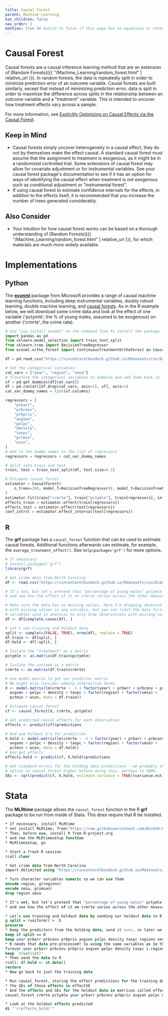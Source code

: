 ```yaml
---
title: Causal Forest
parent: Machine Learning
has_children: false
nav_order: 1
mathjax: true ## Switch to false if this page has no equations or other math rendering.
---
```


# Causal Forest

Causal forests are a causal inference learning method that are an extension of [Random Forests]({{ "/Machine_Learning/random_forest.html" | relative_url }}). In random forests, the data is repeatedly split in order to minimize prediction error of an outcome variable. Causal forests are built similarly, except that instead of minimizing prediction error, data is split in order to maximize the difference across splits in the relationship between an outcome variable and a "treatment" variable. This is intended to uncover how treatment effects vary across a sample.

For more information, see [Explicitly Optimizing on Causal Effects via the Causal Forest](https://www.markhw.com/blog/causalforestintro).

## Keep in Mind

- Causal forests simply uncover heterogeneity in a causal effect, they do not by themselves make the effect causal. A standard causal forest must assume that the assignment to treatment is exogenous, as it might be in a randomized controlled trial. Some extensions of causal forest may allow for covariate adjustment or for instrumental variables. See your causal forest package's documentation to see if it has an option for ways of identifying the causal effect when treatment is not exogenous such as conditional adjustment or "instrumental forest".
- If using causal forest to estimate confidence intervals for the effects, in addition to the effects itself, it is recommended that you increase the number of trees generated considerably.

## Also Consider

- Your intuition for how causal forest works can be based on a thorough understanding of [Random Forests]({{ "/Machine_Learning/random_forest.html" | relative_url }}), for which materials are much more widely available.

# Implementations

## Python

The [**econml**](https://econml.azurewebsites.net/spec/spec.html) package from Microsoft provides a range of causal machine learning functions, including deep instrumental variables, doubly robust learning, double machine learning, and [causal forests](https://econml.azurewebsites.net/spec/estimation/forest.html#causalforest-aka-forest-double-machine-learning). As in the R example below, we will download some crime data and look at the effect of one variable ('pctymle', the % of young males, assumed to be exogenous) on another ('crmrte', the crime rate).

```python
# Use "pip install econml" on the command line to install the package
import pandas as pd
from sklearn.model_selection import train_test_split
from sklearn.tree import DecisionTreeRegressor
from econml.ortho_forest import ContinuousTreatmentOrthoForest as CausalForest

df = pd.read_csv("https://vincentarelbundock.github.io/Rdatasets/csv/Ecdat/Crime.csv")

# Set the categorical variables:
cat_vars = ["year", "region", "smsa"]
# Transform the categorical variables to dummies and add them back in
xf = pd.get_dummies(df[cat_vars])
df = pd.concat([df.drop(cat_vars, axis=1), xf], axis=1)
cat_var_dummy_names = list(xf.columns)

regressors = [
    "prbarr",
    "prbconv",
    "prbpris",
    "avgsen",
    "polpc",
    "density",
    "taxpc",
    "pctmin",
    "wcon",
]
# Add in the dummy names to the list of regressors
regressors = regressors + cat_var_dummy_names

# Split into train and test
train, test = train_test_split(df, test_size=0.2)

# Estimate causal forest
estimator = CausalForest(
    n_trees=100, model_T=DecisionTreeRegressor(), model_Y=DecisionTreeRegressor()
)
estimator.fit(train["crmrte"], train["pctymle"], train[regressors], inference="blb")
effects_train = estimator.effect(train[regressors])
effects_test = estimator.effect(test[regressors])
conf_intrvl = estimator.effect_interval(test[regressors])

```

## R

The **grf** package has a `causal_forest` function that can be used to estimate causal forests. Additional functions afterwards can estimate, for example, the `average_treatment_effect()`. See `help(package='grf')` for more options.

```r
# If necessary
# install.packages('grf')
library(grf)

# Get crime data from North Carolina
df <- read.csv("https://vincentarelbundock.github.io/Rdatasets/csv/Ecdat/Crime.csv")

# It's not, but let's pretend that "percentage of young males" pctymle is exogenous
# and see how the effect of it on crmrte varies across the other measured covariates

# Make sure the data has no missing values. Here I'm dropping observations
# with missing values in any variable, but you can limit the data first to just
# variables used in analysis to only drop observations with missing values in those variables
df <- df[complete.cases(df), ]

# Let's use training and holdout data
split <- sample(c(FALSE, TRUE), nrow(df), replace = TRUE)
df.train <- df[split, ]
df.hold <- df[!split, ]

# Isolate the "treatment" as a matrix
pctymle <- as.matrix(df.train$pctymle)

# Isolate the outcome as a matrix
crmrte <- as.matrix(df.train$crmrte)

# Use model.matrix to get our predictor matrix
# We might also consider adding interaction terms
X <- model.matrix(lm(crmrte ~ -1 + factor(year) + prbarr + prbconv + prbpris +
  avgsen + polpc + density + taxpc + factor(region) + factor(smsa) +
  pctmin + wcon, data = df.train))

# Estimate causal forest
cf <- causal_forest(X, crmrte, pctymle)

# Get predicted causal effects for each observation
effects <- predict(cf)$predictions

# And use holdout X's for prediction
X.hold <- model.matrix(lm(crmrte ~ -1 + factor(year) + prbarr + prbconv + prbpris +
  avgsen + polpc + density + taxpc + factor(region) + factor(smsa) +
  pctmin + wcon, data = df.hold))
# And get effects
effects.hold <- predict(cf, X.hold)$predictions

# Get standard errors for the holding data predictions - we probably should have set the num.trees
# option in causal_forest higher before doing this, perhaps to 5000.
SEs <- sqrt(predict(cf, X.hold, estimate.variance = TRUE)$variance.estimates)
```

# Stata

The **MLRtime** package allows the `causal_forest` function in the R **grf** package to be run from inside of Stata. This does require that R be installed.

```stata
* If necessary, install MLRtime
* net install MLRtime, from("https://raw.githubusercontent.com/NickCH-K/MLRtime/master/")
* Then, before use, install R from R-project.org
* and run the MLRtimesetup function
* MLRtimesetup, go

* Start a fresh R session
rcall clear

* Get crime data from North Carolina
import delimited using "https://vincentarelbundock.github.io/Rdatasets/csv/Ecdat/Crime.csv", clear

* Turn character variables numeric so we can use them
encode region, g(regionn)
encode smsa, g(smsan)
drop region smsa

* It's not, but let's pretend that "percentage of young males" pctymle is exogenous
* and see how the effect of it on crmrte varies across the other measured covariates

* Let's use training and holdout data by sending our holdout data to R with rcall
g split = runiform() > .5
preserve
* Keep the predictors from the holding data, send it over, so later we can make an X matrix to predict with
keep if split == 0
keep year prbarr prbconv prbpris avgsen polpc density taxpc regionn smsan pctmin wcon
* R needs that data pre-processed! So using the same variables as in the main model, process the variables
fvrevar year prbarr prbconv prbpris avgsen polpc density taxpc i.regionn i.smsan pctmin wcon
keep `r(varlist)'
* Then send the data to R
rcall: df.hold <- st.data()
restore
* Now go back to just the training data

* Run causal_forest, storing the effect predictions for the training data in the "effects" variable
* the SEs of those effects in effectSE
* And the effects and SEs for the holdout data in matrices called effects_hold and effectSE_hold
causal_forest crmrte pctymle year prbarr prbconv prbpris avgsen polpc density taxpc i.regionn i.smsan pctmin wcon, pred(effects) varreturn(effectSE = sqrt(predict(CF, X, estimate.variance = TRUE)@@variance.estimates)) return(effects_hold = predict(CF, as.matrix(df.hold))@@predictions; effectSE_hold = sqrt(predict(CF, as.matrix(df.hold), estimate.variance = TRUE)@@variance.estimates))

* Look at the holdout effects predicted
di "`r(effects_hold)'"
```
